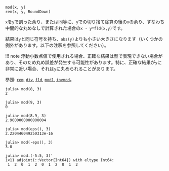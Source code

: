```
mod(x, y)
rem(x, y, RoundDown)
```

`x`を`y`で割った余り、または同等に、`y`での切り捨て除算の後の`x`の余り、すなわち中間的な丸めなしで計算された場合の`x - y*fld(x,y)`です。

結果は`y`と同じ符号を持ち、`abs(y)`よりも小さい大きさになります（いくつかの例外があります。以下の注釈を参照してください）。

!!! note
    浮動小数点値で使用される場合、正確な結果は型で表現できない場合があり、そのため丸め誤差が発生する可能性があります。特に、正確な結果が`y`に非常に近い場合、それは`y`に丸められることがあります。


参照: [`rem`](@ref), [`div`](@ref), [`fld`](@ref), [`mod1`](@ref), [`invmod`](@ref)。

```jldoctest
julia> mod(8, 3)
2

julia> mod(9, 3)
0

julia> mod(8.9, 3)
2.9000000000000004

julia> mod(eps(), 3)
2.220446049250313e-16

julia> mod(-eps(), 3)
3.0

julia> mod.(-5:5, 3)'
1×11 adjoint(::Vector{Int64}) with eltype Int64:
 1  2  0  1  2  0  1  2  0  1  2
```
